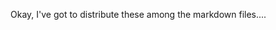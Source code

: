 Okay, I've got to distribute these among the markdown files....

[^1]: San Luis Obispo county, Winsor Publications, Inc. second
    Edition,1990.

[^2]: Pictures of Presidents from, “Cal Poly, The First Hundred Years”,
    published by the Robert E. Kennedy Library, Cal Poly, San Luis
    Obispo, Ca., 2001.

[^3]: Derived from, The Computer History Museum,
    http://www.computerhistory.org.

[^4]: Written by Curtis F. Gerald, Head of Computer Science Department
    from 1969-1972.

[^5]: Summary from Cal Poly Today, vol. VIII, No. 5, October, 1969.

[^6]: Written by Ray Boche, Computer Center director in 1969. Currently
    Ray is a retired Professor of Computer Science.

[^7]: The Weekend Magazine of the Central Coast appearing with the SLO
    Trib on March 21, 1981.

[^8]: Blue Berry God, The Education of A Finnish American, Quality Hill
    Books, San Luis Obispo, Ca., 1979, pp. 62-63.

[^9]: Derived from Computer History Museum,
    http://www.computerhistory.org.

[^10]: Cal Poly Today, Volume 29, Number 19, December 1, 1977.

[^11]: Derived from Computer History Museum,
    http://www.computerhistory.org.

[^12]: Cal Poly, The First Hundred Years, published by Robert E. Kennedy
    Library, 2001.

[^13]: Cal Poly Today, June, 1982.

[^14]: Derived from Computer History Museum,
    http://www.computerhistory.org.

[^15]: Cal Poly Catalog, 1983-1984.

[^16]: Cal Poly Mustang Daily, Tuesday, October 2, 1990.

[^17]: Where Wizards Stay Up Late, Katie Hafner and Matthew Lyon,
    Touchstone, NY,NY, 1996.

[^18]: Cal Poly Csc News, Fall 1990.

[^19]: Csc Department Newsletter, Fall, 1999.

[^20]: Written by Chris Buckalew in Csc Summer Newsletter, 1998.

[^21]: Computer Science Newsletter, Winter, 1996.

[^22]: Csc Department Newsletter, Fall, 1999.

[^23]: Computer Science Department Newsletter, Fall, 1999.

[^24]: Computer Science Department Newsletter, Fall, 1999.

[^25]: Written by Mei-Ling Liu.

[^26]: Written by Sigurd Meldal.

[^27]: Csc Department Newsletter, Summer, 2001.

[^28]: U.S. News and World Report, September 11, 2000, Best
    Undergraduate Engineering Programs, page 131.

[^29]: Written by Sigurd Meldal.

[^30]: Written by Tim Kearns.

[^31]: Nature, February, 12, 2001.

[^32]: Csc Department Newsletter, Summer, 2001.

[^33]: College of Engineering Cal Poly Annual Report, 2000-2001.

[^34]: Derived from a CSL lab manual written December 5, 1988 by Ingrid
    A. Otteson.
